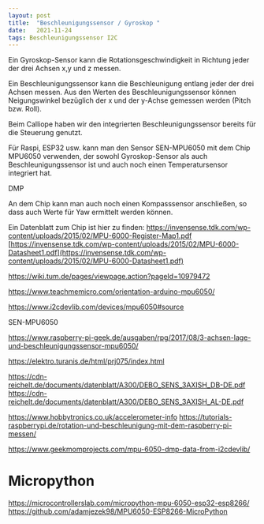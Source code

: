 ```yaml
---
layout: post
title:  "Beschleunigungssensor / Gyroskop "
date:   2021-11-24 
tags: Beschleunigungssensor I2C
---
```



Ein Gyroskop-Sensor kann die Rotationsgeschwindigkeit in Richtung jeder der drei Achsen x,y und z messen.

Ein Beschleunigungssensor kann die Beschleunigung entlang jeder der drei Achsen messen. Aus den Werten des Beschleunigungssensor können Neigungswinkel bezüglich der x und der y-Achse gemessen werden (Pitch bzw. Roll).

Beim Calliope haben wir den integrierten Beschleunigungssensor bereits für die Steuerung genutzt.

Für Raspi, ESP32 usw. kann man den Sensor SEN-MPU6050 mit dem Chip MPU6050 verwenden, der sowohl Gyroskop-Sensor als auch Beschleunigungssensor ist und auch noch einen Temperatursensor integriert hat. 

DMP

An dem Chip kann man auch noch einen Kompasssensor anschließen, so dass auch Werte für Yaw ermittelt werden können.

Ein Datenblatt zum Chip ist hier zu finden:
https://invensense.tdk.com/wp-content/uploads/2015/02/MPU-6000-Register-Map1.pdf 
[https://invensense.tdk.com/wp-content/uploads/2015/02/MPU-6000-Datasheet1.pdf](https://invensense.tdk.com/wp-content/uploads/2015/02/MPU-6000-Datasheet1.pdf)

https://wiki.tum.de/pages/viewpage.action?pageId=10979472

https://www.teachmemicro.com/orientation-arduino-mpu6050/


https://www.i2cdevlib.com/devices/mpu6050#source

SEN-MPU6050

https://www.raspberry-pi-geek.de/ausgaben/rpg/2017/08/3-achsen-lage-und-beschleunigungssensor-mpu6050/


https://elektro.turanis.de/html/prj075/index.html

https://cdn-reichelt.de/documents/datenblatt/A300/DEBO_SENS_3AXISH_DB-DE.pdf
https://cdn-reichelt.de/documents/datenblatt/A300/DEBO_SENS_3AXISH_AL-DE.pdf

https://www.hobbytronics.co.uk/accelerometer-info
https://tutorials-raspberrypi.de/rotation-und-beschleunigung-mit-dem-raspberry-pi-messen/



https://www.geekmomprojects.com/mpu-6050-dmp-data-from-i2cdevlib/


# Micropython

https://microcontrollerslab.com/micropython-mpu-6050-esp32-esp8266/
https://github.com/adamjezek98/MPU6050-ESP8266-MicroPython 